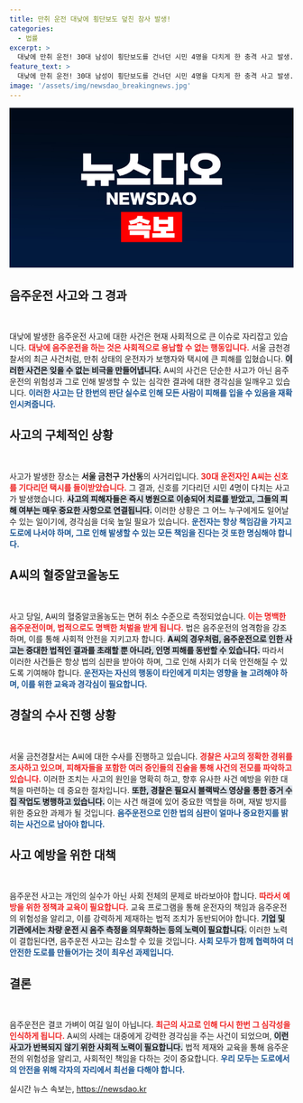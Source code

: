 ```yaml
---
title: 만취 운전 대낮에 횡단보도 덮친 참사 발생!
categories:
  - 법률
excerpt: >
  대낮에 만취 운전! 30대 남성이 횡단보도를 건너던 시민 4명을 다치게 한 충격 사고 발생. 경찰 수사 중, 과연 어떤 일이 벌어졌을까?
feature_text: >
  대낮에 만취 운전! 30대 남성이 횡단보도를 건너던 시민 4명을 다치게 한 충격 사고 발생. 경찰 수사 중, 과연 어떤 일이 벌어졌을까?
image: '/assets/img/newsdao_breakingnews.jpg'
---
```


<p><img src="/assets/img/newsdao_breakingnews.jpg" alt="bookingtag 속보" /></p>

<h2 data-ke-size="size26">음주운전 사고와 그 경과</h2>

<p data-ke-size="size16">&nbsp;</p>

<p>대낮에 발생한 음주운전 사고에 대한 사건은 현재 사회적으로 큰 이슈로 자리잡고 있습니다. <b><span style="color: #ee2323;">대낮에 음주운전을 하는 것은 사회적으로 용납할 수 없는 행동입니다.</span></b> 서울 금천경찰서의 최근 사건처럼, 만취 상태의 운전자가 보행자와 택시에 큰 피해를 입혔습니다. <b><span style="background-color: #21538527;">이러한 사건은 잊을 수 없는 비극을 만들어냅니다.</span></b> A씨의 사건은 단순한 사고가 아닌 음주운전의 위험성과 그로 인해 발생할 수 있는 심각한 결과에 대한 경각심을 일깨우고 있습니다. <b><span style="color: #1a5490;">이러한 사고는 단 한번의 판단 실수로 인해 모든 사람이 피해를 입을 수 있음을 재확인시켜줍니다.</span></b></p>

<h2 data-ke-size="size26">사고의 구체적인 상황</h2>

<p data-ke-size="size16">&nbsp;</p>

<p>사고가 발생한 장소는 <b>서울 금천구 가산동</b>의 사거리입니다. <b><span style="color: #ee2323;">30대 운전자인 A씨는 신호를 기다리던 택시를 들이받았습니다.</span></b> 그 결과, 신호를 기다리던 시민 4명이 다치는 사고가 발생했습니다. <b><span style="background-color: #21538527;">사고의 피해자들은 즉시 병원으로 이송되어 치료를 받았고, 그들의 피해 여부는 매우 중요한 사항으로 연결됩니다.</span></b> 이러한 상황은 그 어느 누구에게도 일어날 수 있는 일이기에, 경각심을 더욱 높일 필요가 있습니다. <b><span style="color: #1a5490;">운전자는 항상 책임감을 가지고 도로에 나서야 하며, 그로 인해 발생할 수 있는 모든 책임을 진다는 것 또한 명심해야 합니다.</span></b></p>

<h2 data-ke-size="size26">A씨의 혈중알코올농도</h2>

<p data-ke-size="size16">&nbsp;</p>

<p>사고 당일, A씨의 혈중알코올농도는 면허 취소 수준으로 측정되었습니다. <b><span style="color: #ee2323;">이는 명백한 음주운전이며, 법적으로도 명백한 처벌을 받게 됩니다.</span></b> 법은 음주운전의 엄격함을 강조하며, 이를 통해 사회적 안전을 지키고자 합니다. <b><span style="background-color: #21538527;">A씨의 경우처럼, 음주운전으로 인한 사고는 중대한 법적인 결과를 초래할 뿐 아니라, 인명 피해를 동반할 수 있습니다.</span></b> 따라서 이러한 사건들은 항상 법의 심판을 받아야 하며, 그로 인해 사회가 더욱 안전해질 수 있도록 기여해야 합니다. <b><span style="color: #1a5490;">운전자는 자신의 행동이 타인에게 미치는 영향을 늘 고려해야 하며, 이를 위한 교육과 경각심이 필요합니다.</span></b></p>

<h2 data-ke-size="size26">경찰의 수사 진행 상황</h2>

<p data-ke-size="size16">&nbsp;</p>

<p>서울 금천경찰서는 A씨에 대한 수사를 진행하고 있습니다. <b><span style="color: #ee2323;">경찰은 사고의 정확한 경위를 조사하고 있으며, 피해자들을 포함한 여러 증인들의 진술을 통해 사건의 전모를 파악하고 있습니다.</span></b> 이러한 조치는 사고의 원인을 명확히 하고, 향후 유사한 사건 예방을 위한 대책을 마련하는 데 중요한 절차입니다. <b><span style="background-color: #21538527;">또한, 경찰은 필요시 블랙박스 영상을 통한 증거 수집 작업도 병행하고 있습니다.</span></b> 이는 사건 해결에 있어 중요한 역할을 하며, 재발 방지를 위한 중요한 과제가 될 것입니다. <b><span style="color: #1a5490;">음주운전으로 인한 법의 심판이 얼마나 중요한지를 밝히는 사건으로 남아야 합니다.</span></b></p>

<h2 data-ke-size="size26">사고 예방을 위한 대책</h2>

<p data-ke-size="size16">&nbsp;</p>

<p>음주운전 사고는 개인의 실수가 아닌 사회 전체의 문제로 바라보아야 합니다. <b><span style="color: #ee2323;">따라서 예방을 위한 정책과 교육이 필요합니다.</span></b> 교육 프로그램을 통해 운전자의 책임과 음주운전의 위험성을 알리고, 이를 강력하게 제재하는 법적 조치가 동반되어야 합니다. <b><span style="background-color: #21538527;">기업 및 기관에서는 차량 운전 시 음주 측정을 의무화하는 등의 노력이 필요합니다.</span></b> 이러한 노력이 결합된다면, 음주운전 사고는 감소할 수 있을 것입니다. <b><span style="color: #1a5490;">사회 모두가 함께 협력하여 더 안전한 도로를 만들어가는 것이 최우선 과제입니다.</span></b></p>

<h2 data-ke-size="size26">결론</h2>

<p data-ke-size="size16">&nbsp;</p>

<p>음주운전은 결코 가벼이 여길 일이 아닙니다. <b><span style="color: #ee2323;">최근의 사고로 인해 다시 한번 그 심각성을 인식하게 됩니다.</span></b> A씨의 사례는 대중에게 강력한 경각심을 주는 사건이 되었으며, <b><span style="background-color: #21538527;">이런 사고가 반복되지 않기 위한 사회적 노력이 필요합니다.</span></b> 법적 제재와 교육을 통해 음주운전의 위험성을 알리고, 사회적인 책임을 다하는 것이 중요합니다. <b><span style="color: #1a5490;">우리 모두는 도로에서의 안전을 위해 각자의 자리에서 최선을 다해야 합니다.</span></b></p>
실시간 뉴스 속보는, <a href="https://newsdao.kr" rel="dofollow">https://newsdao.kr</a>


